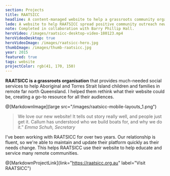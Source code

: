```yaml
---
section: Projects
title: RAATSICC
headline: A content-managed website to help a grassroots community organisation spread positive outreach news.
lede: A website to help RAATSICC spread positive community outreach news.
note: Completed in collaboration with Barry Phillip Hall.
heroVideo: /images/raatsicc-desktop-video-180123.mp4
heroVideoDesktop: true
heroVideoImage: /images/raatsicc-hero.jpg
thumbImage: /images/thumb-raatsicc.jpg
year: 2015
featured: true
tags: website
projectColor: rgb(41, 170, 150)
---
```


**RAATSICC is a grassroots organisation** that provides much-needed social services to
help Aboriginal and Torres Strait Island children and families in remote far north Queensland. I helped them rethink what their website could be, creating a go-to resource for all their audiences.

@[MarkdownImage](large src="/images/raatsicc-mobile-layouts_1.png")

> We love our new website! It tells out story really well, and people just get it. Callum has understood who we build boats for, and why we do it.” _Emma Schuh, Secretary_

<!-- @[MarkdownMovie](laptop frame src="/images/raatsicc-desktop-video.mp4") -->

I've been working with RAATSICC for over two years. Our relationship is fluent, so we're able to maintain and update their platform quickly as their needs change. This helps RAATSICC use their website to help educate and service many remote communities.

<!-- @[MarkdownNote](note="Frontend development done in collaboration with <a href='https://github.com/BarryPH'> Barry Phillip Hall.</a>") -->

@[MarkdownProjectLink](link="https://raatsicc.org.au" label="Visit RAATSICC")

